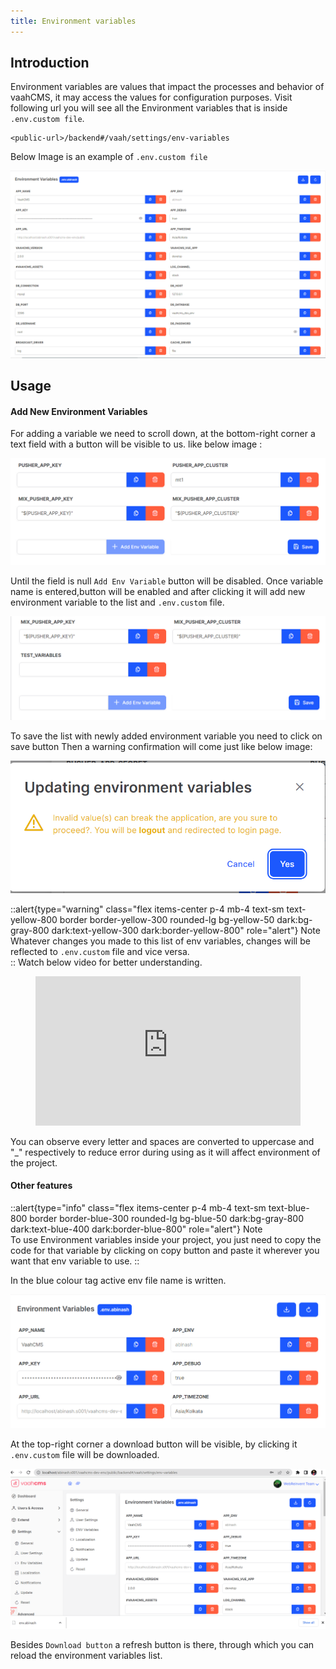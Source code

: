 ```yaml
---
title: Environment variables
---
```


## Introduction

Environment variables are values that impact the processes and behavior of vaahCMS, it may access the values for configuration purposes.
Visit following url you will see all the Environment variables that is inside ```.env.custom file```.
```http request
<public-url>/backend#/vaah/settings/env-variables
```
Below Image is an example of ```.env.custom file```

<img src="/images/env-setting-1.png">

## Usage

#### Add New Environment Variables

For adding a variable we need to scroll down, at the bottom-right corner a text field with a button will be visible to us.
like below image :

<img src="/images/env-setting-2.png">

Until the field is null ```Add Env Variable``` button will be disabled. Once variable name is entered,button will be enabled and after clicking it will add new environment variable to the list and ```.env.custom``` file.

<img src="/images/env-setting-3.png">

To save the list with newly added environment variable you need to click on save button
Then a warning confirmation will come just like below image:

<img src="/images/env-setting-4.png">

::alert{type="warning" class="flex items-center p-4 mb-4 text-sm text-yellow-800 border border-yellow-300 rounded-lg bg-yellow-50 dark:bg-gray-800 dark:text-yellow-300 dark:border-yellow-800" role="alert"}
Note  
Whatever changes you made to this list of env variables, changes will be reflected to ```.env.custom``` file and vice versa.  
::
Watch below video for better understanding.

<figure>
  <iframe src="https://www.youtube.com/embed/EU-lvVgdHzw" frameborder="0" allowfullscreen="true" style="width: 100%; aspect-ratio: 16/9;"> </iframe>
</figure>

You can observe every letter and spaces are converted to uppercase and "_" respectively to reduce error during using as it will affect environment of the project.

#### Other features

::alert{type="info" class="flex items-center p-4 mb-4 text-sm text-blue-800 border border-blue-300 rounded-lg bg-blue-50 dark:bg-gray-800 dark:text-blue-400 dark:border-blue-800" role="alert"}
Note  
To use Environment  variables inside your project, you just need to copy the code for that variable 
by clicking on copy button and paste it wherever you want that env variable to use. 
::


In the blue colour tag active env file name is written.

<img src="/images/env-setting-5.png">

At the top-right corner a download button will be visible, by clicking it ```.env.custom``` file will be downloaded.

<img src="/images/env-setting-6.png">

Besides `Download button` a refresh button is there, through which you can reload the environment variables list.
